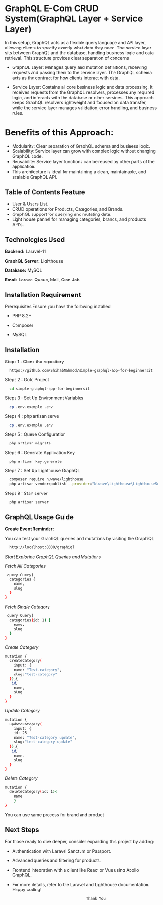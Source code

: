 
# GraphQL E-Com CRUD System(GraphQL Layer + Service Layer)

In this setup, GraphQL acts as a flexible query language and API layer, allowing clients to specify exactly what data they need. The service layer sits between GraphQL and the database, handling business logic and data retrieval. This structure provides clear separation of concerns

- GraphQL Layer: Manages query and mutation definitions, receiving requests and passing them to the service layer. The GraphQL schema acts as the contract for how clients interact with data.

- Service Layer: Contains all core business logic and data processing. It receives requests from the GraphQL resolvers, processes any required logic, and interacts with the database or other services. This approach keeps GraphQL resolvers lightweight and focused on data transfer, while the service layer manages validation, error handling, and business rules.


# Benefits of this Approach:

- Modularity: Clear separation of GraphQL schema and business logic.
- Scalability: Service layer can grow with complex logic without changing GraphQL code.
- Reusability: Service layer functions can be reused by other parts of the application.
- This architecture is ideal for maintaining a clean, maintainable, and scalable GraphQL API.

## Table of Contents Feature

- User & Users List.
- CRUD operations for Products, Categories, and Brands.
- GraphQL support for querying and mutating data.
- Light house pannel for managing categories, brands, and products API's.




## Technologies Used



**Backend:** Laravel-11

**GraphQL Server:** Lighthouse

**Database:** MySQL

**Email:** Laravel Queue, Mail, Cron Job


## Installation Requirement

Prerequisites Ensure you have the following installed

- PHP 8.2+

- Composer 

- MySQL


## Installation

Steps 1 : Clone the repository

```bash
  https://github.com/ShihabMahmod/simple-graphql-app-for-beginnersit

```


Steps 2 : Goto Project

```bash
  cd simple-graphql-app-for-beginnersit

```

Steps 3 : Set Up Environment Variables

```bash
  cp .env.example .env

```


Steps 4 : php artisan serve

```bash
  cp .env.example .env

```

Steps 5 : Queue Configuration

```bash
  php artisan migrate

```


Steps 6 : Generate Application  Key

```bash
  php artisan key:generate

```

Steps 7 : Set Up Lighthouse GraphQL

```bash
  composer require nuwave/lighthouse
  php artisan vendor:publish --provider="Nuwave\Lighthouse\LighthouseServiceProvider"

```


Steps 8 : Start server

```bash
  php artisan server

```
    
## GraphQL Usage Guide

**Create Event Reminder:**

You can test your GraphQL queries and mutations by visiting the GraphiQL

```bash
  http://localhost:8000/graphiql

```

*Start Exploring GraphQL Queries and Mutations*

*Fetch All Categories*
```bash
 query Query{
  categories {
    name,
    slug
  }
}
```

*Fetch Single Category*
```bash
 query Query{
  categories(id: 1) {
    name,
    slug
  }
}
```

*Create Category*
```bash
mutation {
  createCategory(
    input: {
    name: "Test-category",
    slug:"test-category"
  }),{
   id,
    name,
    slug
  }
}
```
*Update Category*
```bash
mutation {
  updateCategory(
    input: {
    id: 25
    name: "Test-category update",
    slug:"test-category update"
  }),{
   id,
    name,
    slug
  }
}
```
*Delete Category*
```bash
mutation {
  deleteCategory(id: 1){
    name
    }
}
```

You can use same process for brand and product

## Next Steps
For those ready to dive deeper, consider expanding this project by adding:

- Authentication with Laravel Sanctum or Passport.
- Advanced queries and filtering for products.
- Frontend integration with a client like React or Vue using Apollo GraphQL.
- For more details, refer to the Laravel and Lighthouse documentation. Happy coding!

                                        Thank You


